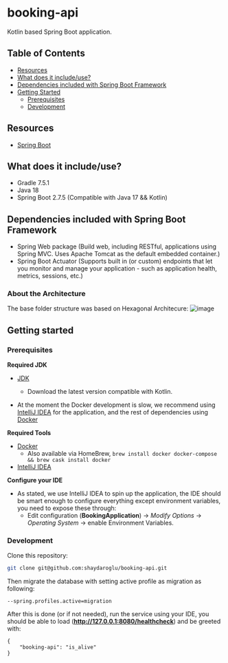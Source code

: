 # booking-api

Kotlin based Spring Boot application.

## Table of Contents
* [Resources](#resources)
* [What does it include/use?](#what-does-it-includeuse)
* [Dependencies included with Spring Boot Framework](#dependencies-included-with-spring-boot-framework)
* [Getting Started](#getting-started)
    * [Prerequisites](#prerequisites)
    * [Development](#development)



## Resources
* [Spring Boot](https://spring.io/projects/spring-boot)

## What does it include/use?

- Gradle 7.5.1
- Java 18
- Spring Boot 2.7.5 (Compatible with Java 17 && Kotlin)

## Dependencies included with Spring Boot Framework

- Spring Web package (Build web, including RESTful, applications using Spring MVC. Uses Apache Tomcat as the default embedded container.)
- Spring Boot Actuator (Supports built in (or custom) endpoints that let you monitor and manage your application - such as application health, metrics, sessions, etc.)

### About the Architecture

The base folder structure was based on Hexagonal Architecure:
![image](https://user-images.githubusercontent.com/15172908/202044518-36d720d3-fadc-41d4-8696-e9787a685f75.png)


## Getting started
### Prerequisites

**Required JDK**
- [JDK](https://www.oracle.com/java/technologies/downloads/)
    * Download the latest version compatible with Kotlin.

- At the moment the Docker development is slow, we recommend using [IntelliJ IDEA](https://www.jetbrains.com/idea/) for the application, and the rest of dependencies using [Docker](https://docs.docker.com/desktop/mac/install/)

**Required Tools**
- [Docker](https://docs.docker.com/desktop/mac/install/)
    * Also available via HomeBrew, `brew install docker docker-compose && brew cask install docker`
- [IntelliJ IDEA](https://www.jetbrains.com/idea/download/#section=mac)

**Configure your IDE**
- As stated, we use IntelliJ IDEA to spin up the application, the IDE should be smart enough to configure everything except environment variables, you need to expose these through:
    - Edit configuration (**BookingApplication**) -> *Modify Options* -> *Operating System* -> enable Environment Variables.


### Development

Clone this repository:
```bash
git clone git@github.com:shaydaroglu/booking-api.git
```

Then migrate the database with setting active profile as migration as following:
```
--spring.profiles.active=migration
```

After this is done (or if not needed), run the service using your IDE, you should be able to load (**http://127.0.0.1:8080/healthcheck**) and be greeted with:
```text
{
	"booking-api": "is_alive"
}
```


